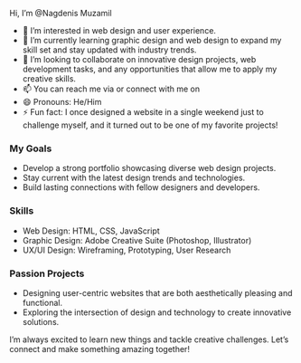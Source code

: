 Hi, I’m @Nagdenis Muzamil

- 👀 I’m interested in web design and user experience.
- 🌱 I’m currently learning graphic design and web design to expand my skill set and stay updated with industry trends.
- 💞️ I’m looking to collaborate on innovative design projects, web development tasks, and any opportunities that allow me to apply my creative skills.
- 📫 You can reach me via  or connect with me on 
- 😄 Pronouns: He/Him
- ⚡ Fun fact: I once designed a website in a single weekend just to challenge myself, and it turned out to be one of my favorite projects!

### My Goals
- Develop a strong portfolio showcasing diverse web design projects.
- Stay current with the latest design trends and technologies.
- Build lasting connections with fellow designers and developers.

### Skills
- Web Design: HTML, CSS, JavaScript
- Graphic Design: Adobe Creative Suite (Photoshop, Illustrator)
- UX/UI Design: Wireframing, Prototyping, User Research

### Passion Projects
- Designing user-centric websites that are both aesthetically pleasing and functional.
- Exploring the intersection of design and technology to create innovative solutions.

I’m always excited to learn new things and tackle creative challenges. Let’s connect and make something amazing together!



<!---
Nagdenis/Nagdenis is a ✨ special ✨ repository because its `README.md` (this file) appears on your GitHub profile.
You can click the Preview link to take a look at your changes.
--->
